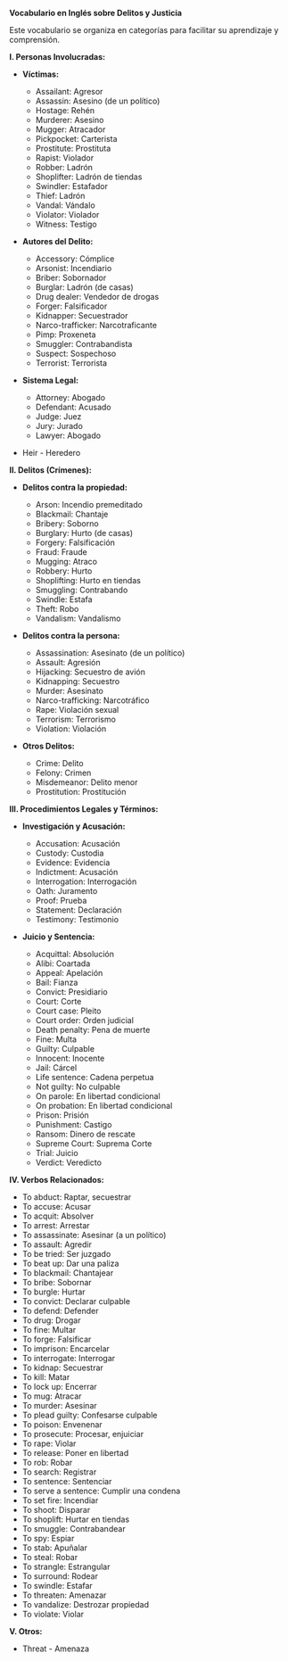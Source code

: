 

**Vocabulario en Inglés sobre Delitos y Justicia**

Este vocabulario se organiza en categorías para facilitar su aprendizaje y comprensión.

**I. Personas Involucradas:**

*   **Víctimas:**
    *   Assailant: Agresor
    *   Assassin: Asesino (de un político)
    *   Hostage: Rehén
    *   Murderer: Asesino
    *   Mugger: Atracador
    *   Pickpocket: Carterista
    *   Prostitute: Prostituta
    *   Rapist: Violador
    *   Robber: Ladrón
    *   Shoplifter: Ladrón de tiendas
    *   Swindler: Estafador
    *   Thief: Ladrón
    *   Vandal: Vándalo
    *   Violator: Violador
    *   Witness: Testigo

*   **Autores del Delito:**
    *   Accessory: Cómplice
    *   Arsonist: Incendiario
    *   Briber: Sobornador
    *   Burglar: Ladrón (de casas)
    *   Drug dealer: Vendedor de drogas
    *   Forger: Falsificador
    *   Kidnapper: Secuestrador
    *   Narco-trafficker: Narcotraficante
    *   Pimp: Proxeneta
    *   Smuggler: Contrabandista
    *   Suspect: Sospechoso
    *   Terrorist: Terrorista

*   **Sistema Legal:**
    *   Attorney: Abogado
    *   Defendant: Acusado
    *   Judge: Juez
    *   Jury: Jurado
    *   Lawyer: Abogado
*   Heir - Heredero

**II. Delitos (Crímenes):**

*   **Delitos contra la propiedad:**
    *   Arson: Incendio premeditado
    *   Blackmail: Chantaje
    *   Bribery: Soborno
    *   Burglary: Hurto (de casas)
    *   Forgery: Falsificación
    *   Fraud: Fraude
    *   Mugging: Atraco
    *   Robbery: Hurto
    *   Shoplifting: Hurto en tiendas
    *   Smuggling: Contrabando
    *   Swindle: Estafa
    *   Theft: Robo
    *   Vandalism: Vandalismo

*   **Delitos contra la persona:**
    *   Assassination: Asesinato (de un político)
    *   Assault: Agresión
    *   Hijacking: Secuestro de avión
    *   Kidnapping: Secuestro
    *   Murder: Asesinato
    *   Narco-trafficking: Narcotráfico
    *   Rape: Violación sexual
    *   Terrorism: Terrorismo
    *   Violation: Violación

*   **Otros Delitos:**
    *   Crime: Delito
    *   Felony: Crimen
    *   Misdemeanor: Delito menor
    *   Prostitution: Prostitución

**III. Procedimientos Legales y Términos:**

*   **Investigación y Acusación:**
    *   Accusation: Acusación
    *   Custody: Custodia
    *   Evidence: Evidencia
    *   Indictment: Acusación
    *   Interrogation: Interrogación
    *   Oath: Juramento
    *   Proof: Prueba
    *   Statement: Declaración
    *   Testimony: Testimonio

*   **Juicio y Sentencia:**
    *   Acquittal: Absolución
    *   Alibi: Coartada
    *   Appeal: Apelación
    *   Bail: Fianza
    *   Convict: Presidiario
    *   Court: Corte
    *   Court case: Pleito
    *   Court order: Orden judicial
    *   Death penalty: Pena de muerte
    *   Fine: Multa
    *   Guilty: Culpable
    *   Innocent: Inocente
    *   Jail: Cárcel
    *   Life sentence: Cadena perpetua
    *   Not guilty: No culpable
    *   On parole: En libertad condicional
    *   On probation: En libertad condicional
    *   Prison: Prisión
    *   Punishment: Castigo
    *   Ransom: Dinero de rescate
    *   Supreme Court: Suprema Corte
    *   Trial: Juicio
    *   Verdict: Veredicto

**IV. Verbos Relacionados:**

*   To abduct: Raptar, secuestrar
*   To accuse: Acusar
*   To acquit: Absolver
*   To arrest: Arrestar
*   To assassinate: Asesinar (a un político)
*   To assault: Agredir
*   To be tried: Ser juzgado
*   To beat up: Dar una paliza
*   To blackmail: Chantajear
*   To bribe: Sobornar
*   To burgle: Hurtar
*   To convict: Declarar culpable
*   To defend: Defender
*   To drug: Drogar
*   To fine: Multar
*   To forge: Falsificar
*   To imprison: Encarcelar
*   To interrogate: Interrogar
*   To kidnap: Secuestrar
*   To kill: Matar
*   To lock up: Encerrar
*   To mug: Atracar
*   To murder: Asesinar
*   To plead guilty: Confesarse culpable
*   To poison: Envenenar
*   To prosecute: Procesar, enjuiciar
*   To rape: Violar
*   To release: Poner en libertad
*   To rob: Robar
*   To search: Registrar
*   To sentence: Sentenciar
*   To serve a sentence: Cumplir una condena
*   To set fire: Incendiar
*   To shoot: Disparar
*   To shoplift: Hurtar en tiendas
*   To smuggle: Contrabandear
*   To spy: Espiar
*   To stab: Apuñalar
*   To steal: Robar
*   To strangle: Estrangular
*   To surround: Rodear
*   To swindle: Estafar
*   To threaten: Amenazar
*   To vandalize: Destrozar propiedad
*   To violate: Violar

**V. Otros:**
* Threat - Amenaza

